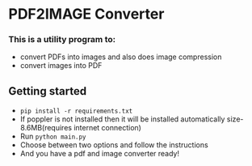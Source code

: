 # PDF2IMAGE Converter

### This is a utility program to:
 - convert PDFs into images and also does image compression
 - convert images into PDF 

## Getting started
 - `pip install -r requirements.txt`
 - If poppler is not installed then it will be installed automatically size-8.6MB(requires internet connection)
 - Run `python main.py`
 - Choose between two options and follow the instructions
 - And you have a pdf and image converter ready!


